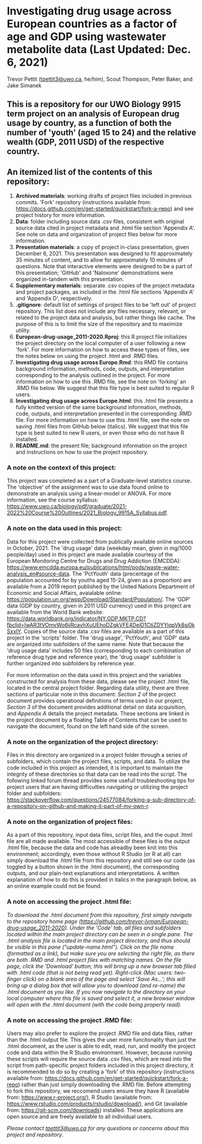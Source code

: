 # Investigating drug usage across European countries as a factor of age and GDP using wastewater metabolite data (Last Updated: Dec. 6, 2021)
Trevor Pettit (tpettit3@uwo.ca, he/him), Scout Thompson, Peter Baker, and Jake Simanek 

## This is a repository for our UWO Biology 9915 term project on an analysis of European drug usage by country, as a function of both the number of 'youth' (aged 15 to 24) and the relative wealth (GDP, 2011 USD) of the respective country. 

## An itemized list of the contents of this repository:
1. **Archived materials**: working drafts of project files included in previous commits. 'Fork' repository (instructions available from: https://docs.github.com/en/get-started/quickstart/fork-a-repo) and see project history for more information.
2. **Data**: folder including source data .csv files, consistent with original source data cited in project metadata and .html file section 'Appendix A'. See note on data and organization of project files below for more information.
3. **Presentation materials**: a copy of project in-class presentation, given December 6, 2021. This presentation was designed to fit approximately 35 minutes of content, and to allow for approximately 10 minutes of questions. Note that interactive elements were designed to be a part of this presentation; 'GitHub' and 'Naloxone' demonstrations were organized in-tandem with this presentation.
4. **Supplementary materials**: separate .csv copies of the project metadata and project packages, as included in the .html file sections 'Appendix A' and 'Appendix D', respectively.
5. **.gitignore**: default list of settings of project files to be 'left out' of project repository. This list does not include any files necessary, relevant, or related to the project data and analysis, but rather things like cache. The purpose of this is to limit the size of the repository and to maximize utility. 
6. **European-drug-usage_2011-2020.Rproj**: this R project file initializes the project directory on the local computer of a user following a new 'fork'. For more information on how to access these types of files, see the notes below on using the project .html and .RMD files. 
7. **Investigating drug usage across Europe.Rmd**: this RMD file contains background information, methods, code, outputs, and interpretation corresponding to the analysis outlined in the project. For more information on how to use this .RMD file, see the note on 'forking' an .RMD file below. We suggest that this file type is best suited to regular R users.
8. **Investigating drug usage across Europe.html**: this .html file presents a fully knitted version of the same background information, methods, code, outputs, and interpretation presented in the corresponding .RMD file. For more information on how to use this .html file, see the note on saving .html files from GitHub below (italics). We suggest that this file type is best suited to new R users, or even those who do not have R installed.
9. **README.md**: the present file; background information on the project and instructions on how to use the project repository. 

### A note on the context of this project:
This project was completed as a part of a Graduate-level statistics course. The 'objective' of the assignment was to use data found online to demonstrate an analysis using a linear-model or ANOVA. For more information, see the course syllabus: https://www.uwo.ca/biology/pdf/graduate/2021-2022%20Course%20Outlines/2021_Biology_9915A_Syllabus.pdf. 

### A note on the data used in this project:
Data for this project were collected from publically available online sources in October, 2021. The 'drug usage' data (weekday mean, given in mg/1000 people/day) used in this project are made available courtesy of the European Monitoring Centre for Drugs and Drug Addiction (EMCDDA): https://www.emcdda.europa.eu/publications/html/pods/waste-water-analysis_en#source-data. The 'PctYouth' data (precentage of the population accounted for by youths aged 15-24, given as a proportion) are available from a 2019 report published by the United Nations Department of Economic and Social Affairs, avaialable online: https://population.un.org/wpp/Download/Standard/Population/. The 'GDP' data (GDP by country, given in 2011 USD currency) used in this project are available from the World Bank website: https://data.worldbank.org/indicator/NY.GDP.MKTP.CD?fbclid=IwAR3tVOmvWo6ijRcavhXuUEhoDZgkVFE4DeiD1CtiZDYYiqpVk8sj0kSxxIY. Copies of the source data .csv files are available as a part of this project in the 'scripts' folder. The 'drug usage', 'PctYouth', and 'GDP' data are organized into subfolders of the same name. Note that because the 'drug usage data' includes 50 files (corresponding to each combination of reference drug type and reference year), the 'drug usage' subfolder is further organized into subfolders by reference year. 

For more information on the data used in this project and the variables constructed for analysis from these data, please see the project .html file, located in the central project folder. Regarding data utility, there are three sections of particular note in this document: *Section 2* of the project document provides operational definitions of terms used in our project, *Section 3* of the document provides additional detail on data acquisition, and *Appendix A* details the project metadata. These sections are linked in the project document by a floating Table of Contents that can be used to navigate the document, found on the left hand side of the screen. 

### A note on the organization of the project directory:
Files in this directory are organized in a project folder through a series of subfolders, which contain the project files, scripts, and data. To utilize the code included in this project as intended, it is important to maintain the integrity of these directories so that data can be read into the script. The following linked forum thread provides some usefull troubleshooting tips for project users that are having difficulties navigating or utilizing the project folder and subfolders: https://stackoverflow.com/questions/24577084/forking-a-sub-directory-of-a-repository-on-github-and-making-it-part-of-my-own-r.

### A note on the organization of project files:
As a part of this repository, input data files, script files, and the ouput .html file are all made available. The most accessible of these files is the output .html file, because the data and code has alreadby been knit into this environment; accordingly, even those without R Studio (or R at all) can simply download the .html file from this repository and still see our code (as toggled by a button shown in the .html document), the corresponding outputs, and our plain-text explanations and interpretations. A written explanation of how to do this is provided in italics in the paragraph below, as an online example could not be found.

### A note on accessing the project .html file:
*To download the .html document from this repository, first simply navigate to the repository home page (https://github.com/trevor-lyman/European-drug-usage_2011-2020). Under the 'Code' tab, all files and subfolders located within the main project directory can be seen in a single pane. The .html analysis file is located in the main project directory, and thus should be visible in this pane ("update-name.html"). Click on the file name (formatted as a link), but make sure you are selecting the right file, as there are both .RMD and .html project files with matching names. On the file page, click the 'Download' button; this will bring up a new browser tab filled with .html code (that is not being read yet). Right-click (Mac users: two-finger click) on a blank area of the page and select 'Save As...'; this will bring up a dialog box that will allow you to download (and re-name) the .html document as you like. If you now navigate to the directory on your local computer where this file is saved and select it, a new browser window will open with the .html document (with the code being properly read).*

### A note on accessing the project .RMD file:
Users may also prefer to explore the project .RMD file and data files, rather than the .html output file. This gives the user more funcitonality than just the .html document, as the user is able to edit, read, run, and modify the project code and data within the R Studio environment. However, because running these scripts will require the source data .csv files, which are read into the script from path-specific project folders included in this project directory, it is recommended to do so by creating a 'fork' of this repository (instructions available from: https://docs.github.com/en/get-started/quickstart/fork-a-repo) rather than just simply downloading the .RMD file. Before attempting to fork this repository, we reccomend users ensure they have R (available from: https://www.r-project.org/), R Studio (available from: https://www.rstudio.com/products/rstudio/download/), and Git (available from: https://git-scm.com/downloads) installed. These applications are open source and are freely available to all individual users. 



*Please contact tpettit3@uwo.ca for any questions or concerns about this project and repository*.
